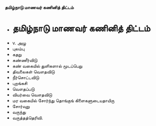 **தமிழ்நாடு மாணவர் கணினித் திட்டம்**
- # தமிழ்நாடு மாணவர் கணினித் திட்டம்
- v. அழு
- புலம்பு
- கதறு
- கண்ணீர்விடு
- கண் வகையில் துளிகளால் மூடப்பெறு
- திவலைகள் வௌதவிடு
- நீர்சொட்டவிடு
- புறங்கசி
- வௌதப்படு
- வியர்வை வௌதவிடு
- மர வகையில் சோர்ந்து தொங்குங் கிளைகளுடையதாயிரு
- சோர்வுறு
- வருந்து
- வருத்தத்தெரிவி.

